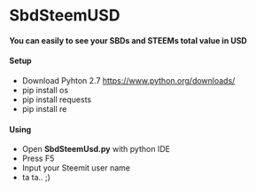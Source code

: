 
# SbdSteemUSD

#### You can easily to see your SBDs and STEEMs total value in USD

#### Setup

* Download Pyhton 2.7 https://www.python.org/downloads/
* pip install os
* pip install requests
* pip install re



#### Using
* Open **SbdSteemUsd.py** with python IDE
* Press F5
* Input your Steemit user name
* ta ta.. ;)

